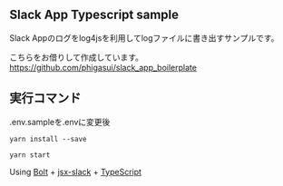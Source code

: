 ## Slack App Typescript sample

Slack Appのログをlog4jsを利用してlogファイルに書き出すサンプルです。

こちらをお借りして作成しています。
https://github.com/phigasui/slack_app_boilerplate

## 実行コマンド

.env.sampleを.envに変更後

```yarn install --save```

```yarn start```

Using [Bolt](https://github.com/SlackAPI/bolt) + [jsx-slack](https://github.com/speee/jsx-slack) + [TypeScript](https://github.com/microsoft/TypeScript)
